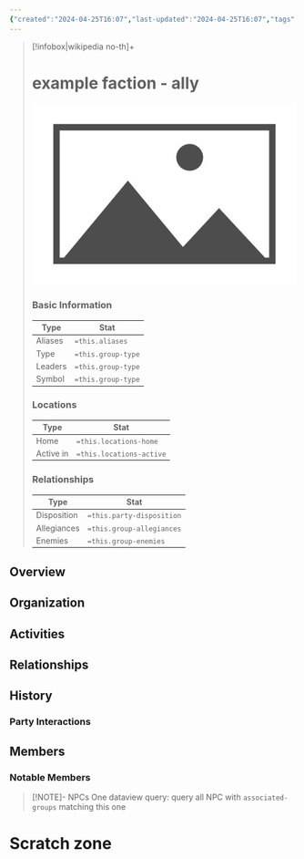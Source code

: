 ```yaml
---
{"created":"2024-04-25T16:07","last-updated":"2024-04-25T16:07","tags":["Group/Faction"],"aliases":null,"group-type":null,"group-leaders":null,"group-symbol":null,"locations-home":null,"locations-active":null,"party-disposition":null,"group-allegiances":null,"group-enemies":null,"publish":true,"note-icon":"faction","templater":["[[template - faction]]"],"path":"testing/01 link examples/example faction - ally.md","permalink":"/testing/01-link-examples/example-faction-ally/","PassFrontmatter":true}
---
```



> [!infobox|wikipedia no-th]+
> # example faction - ally
> ![placeholder - Copy.png](../../A%20Assets/placeholder%20-%20Copy.png)
> ### Basic Information
> | Type |  Stat |
> | --- | --- |
> | Aliases | `=this.aliases` |
> | Type | `=this.group-type` |
> | Leaders | `=this.group-type` |
> | Symbol | `=this.group-type` |
> ### Locations
> | Type |  Stat |
> | --- | --- |
> | Home | `=this.locations-home` |
> | Active in | `=this.locations-active` |
> ### Relationships
> | Type |  Stat |
> | --- | --- |
> | Disposition | `=this.party-disposition` |
> | Allegiances | `=this.group-allegiances` |
> | Enemies | `=this.group-enemies`  |


## Overview


## Organization


## Activities


## Relationships


## History


### Party Interactions

## Members


### Notable Members


> [!NOTE]- NPCs
> One dataview query: query all NPC with `associated-groups` matching this one



# Scratch zone





